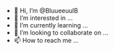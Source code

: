 - 👋 Hi, I’m @BluueeuulB
- 👀 I’m interested in ...
- 🌱 I’m currently learning ...
- 💞️ I’m looking to collaborate on ...
- 📫 How to reach me ...

<!---
BluueeuulB/BluueeuulB is a ✨ special ✨ repository because its `README.md` (this file) appears on your GitHub profile.
You can click the Preview link to take a look at your changes.
--->
